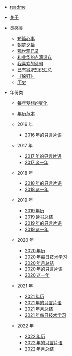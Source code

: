 - [readme](README.md)
- [关于](/docs/think/about.md)

- 灵感类

  - [短篇心事](/docs/idea/短篇心事.md)
  - [朝梦夕拾](/docs/idea/朝梦夕拾.md)
  - [观世观已录](/docs/idea/观世观已录.md)
  - [和业华的点滴温存](/docs/idea/和业华的点滴温存.md)
  - [我喜欢的诗句](/docs/idea/我喜欢的诗句.md)
  - [已有减肥知识汇总](/docs/idea/已有减肥知识汇总.md)
  - [《躲钉》](/docs/idea/《躲钉》.md)
  - [历史](/docs/idea/历史.md)

- 年份类

  - [每年梦想的变化](/docs/idea/每年梦想的变化.md)
  - [年历范本](/docs/idea/年历范本.md)

  - 2016 年

    - [2016 年的只言片语](/docs/idea/2016年的只言片语.md)

  - 2017 年

    - [2017 年的只言片语](/docs/idea/2017年的只言片语.md)
    - [2017 这一年](/docs/idea/2017这一年.md)

  - 2018 年

    - [2018 年的只言片语](/docs/idea/2018年的只言片语.md)
    - [2018 这一年](/docs/idea/2018这一年.md)

  - 2019 年

    - [2019 年历](/docs/idea/2019年历.md)
    - [2019 读书总结](/docs/idea/2019读书总结.md)
    - [2019 年的只言片语](/docs/idea/2019年的只言片语.md)
    - [2019 这一年](/docs/idea/2019这一年.md)

  - 2020 年

    - [2020 年历](/docs/idea/2020年历.md)
    - [2020 年每日技术学习](/docs/idea/2020年每日技术学习.md)
    - [2020 年月总结](/docs/idea/2020年月总结.md)
    - [2020 年的只言片语](/docs/idea/2020年的只言片语.md)
    - [2020 这一年](/docs/idea/2020这一年.md)

  - 2021 年

    - [2021 年历](/docs/idea/2021年历.md)
    - [2021 年的只言片语](/docs/idea/2021年每日技术学习.md)
    - [2021 年月总结](/docs/idea/2021年月总结.md)
    - [2021 年每日技术学习](/docs/idea/2021年的只言片语.md)

  - 2022 年
    - [2022 年历](/docs/idea/2022年历.md)
    - [2022 年的只言片语](/docs/idea/2022年的只言片语.md)
    - [2022 年月总结](/docs/idea/2022年月总结.md)

